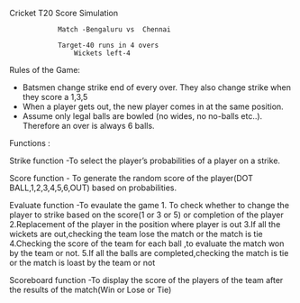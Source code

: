 Cricket T20 Score Simulation
			
				Match -Bengaluru vs  Chennai

				Target-40 runs in 4 overs
					Wickets left-4

Rules of the Game:
* Batsmen change strike end of every over. They also change strike when they score a 1,3,5 
* When a player gets out, the new player comes in at the same position. 
* Assume only legal balls are bowled (no wides, no no-balls etc..). Therefore an over is always 6 balls.
 

Functions :

Strike function 
      -To select the player’s probabilities of a player on a  strike.
      
Score function
      - To generate the random score of the player(DOT BALL,1,2,3,4,5,6,OUT)  based on probabilities.
      
Evaluate function
      -To evaulate the game 
        1. To check whether to change the player to strike based on the score(1 or 3 or 5) or completion of the player
        2.Replacement of the player in the position where player is out
        3.If all the wickets are out,checking the team lose the match or the match is tie
        4.Checking the score of the team for each ball ,to evaluate the match won by the team or not.
        5.If all the balls are completed,checking the match is tie or the match is loast by the team or not
	
 Scoreboard function
        -To display the score of the players of the team after the results of the match(Win or Lose or Tie)

